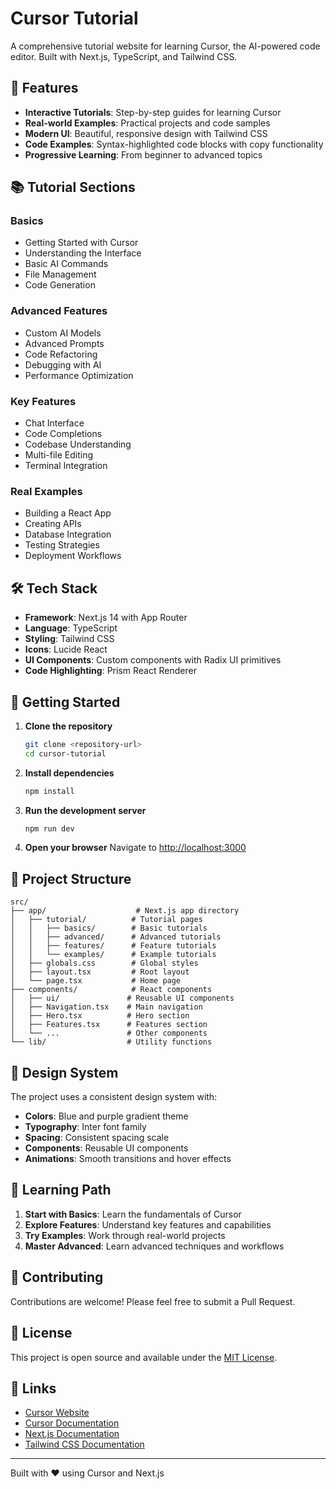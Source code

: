 # Cursor Tutorial

A comprehensive tutorial website for learning Cursor, the AI-powered code editor. Built with Next.js, TypeScript, and Tailwind CSS.

## 🚀 Features

- **Interactive Tutorials**: Step-by-step guides for learning Cursor
- **Real-world Examples**: Practical projects and code samples
- **Modern UI**: Beautiful, responsive design with Tailwind CSS
- **Code Examples**: Syntax-highlighted code blocks with copy functionality
- **Progressive Learning**: From beginner to advanced topics

## 📚 Tutorial Sections

### Basics
- Getting Started with Cursor
- Understanding the Interface
- Basic AI Commands
- File Management
- Code Generation

### Advanced Features
- Custom AI Models
- Advanced Prompts
- Code Refactoring
- Debugging with AI
- Performance Optimization

### Key Features
- Chat Interface
- Code Completions
- Codebase Understanding
- Multi-file Editing
- Terminal Integration

### Real Examples
- Building a React App
- Creating APIs
- Database Integration
- Testing Strategies
- Deployment Workflows

## 🛠️ Tech Stack

- **Framework**: Next.js 14 with App Router
- **Language**: TypeScript
- **Styling**: Tailwind CSS
- **Icons**: Lucide React
- **UI Components**: Custom components with Radix UI primitives
- **Code Highlighting**: Prism React Renderer

## 🚀 Getting Started

1. **Clone the repository**
   ```bash
   git clone <repository-url>
   cd cursor-tutorial
   ```

2. **Install dependencies**
   ```bash
   npm install
   ```

3. **Run the development server**
   ```bash
   npm run dev
   ```

4. **Open your browser**
   Navigate to [http://localhost:3000](http://localhost:3000)

## 📁 Project Structure

```
src/
├── app/                    # Next.js app directory
│   ├── tutorial/          # Tutorial pages
│   │   ├── basics/        # Basic tutorials
│   │   ├── advanced/      # Advanced tutorials
│   │   ├── features/      # Feature tutorials
│   │   └── examples/      # Example tutorials
│   ├── globals.css        # Global styles
│   ├── layout.tsx         # Root layout
│   └── page.tsx           # Home page
├── components/            # React components
│   ├── ui/               # Reusable UI components
│   ├── Navigation.tsx    # Main navigation
│   ├── Hero.tsx          # Hero section
│   ├── Features.tsx      # Features section
│   └── ...               # Other components
└── lib/                  # Utility functions
```

## 🎨 Design System

The project uses a consistent design system with:

- **Colors**: Blue and purple gradient theme
- **Typography**: Inter font family
- **Spacing**: Consistent spacing scale
- **Components**: Reusable UI components
- **Animations**: Smooth transitions and hover effects

## 📖 Learning Path

1. **Start with Basics**: Learn the fundamentals of Cursor
2. **Explore Features**: Understand key features and capabilities
3. **Try Examples**: Work through real-world projects
4. **Master Advanced**: Learn advanced techniques and workflows

## 🤝 Contributing

Contributions are welcome! Please feel free to submit a Pull Request.

## 📄 License

This project is open source and available under the [MIT License](LICENSE).

## 🔗 Links

- [Cursor Website](https://cursor.sh)
- [Cursor Documentation](https://docs.cursor.sh)
- [Next.js Documentation](https://nextjs.org/docs)
- [Tailwind CSS Documentation](https://tailwindcss.com/docs)

---

Built with ❤️ using Cursor and Next.js